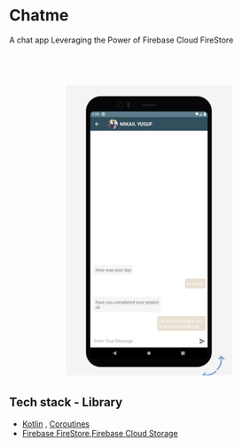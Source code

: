 # Chatme
A chat app Leveraging the Power of Firebase Cloud FireStore

<h1 align="center">
  <br>
  <img src="/app/src/main/res/drawable/chatme.png" alt="NewsNow" width="300">
</h1>

## Tech stack - Library
- [Kotlin](https://kotlinlang.org/) , [Coroutines](https://github.com/Kotlin/kotlinx.coroutines) 
- [Firebase FireStore](https://firebase.google.com/products/firestore?gclid=Cj0KCQjwxNT8BRD9ARIsAJ8S5xYiLKrTq30_xLLEPmokixw2EmovMODwuSfIiDtGVCH43Zm_m6xlgBMaAsrLEALw_wcB),[Firebase Cloud Storage](https://firebase.google.com/docs/storage/?gclid=Cj0KCQjwxNT8BRD9ARIsAJ8S5xYp24CvCFgdoz0-DwnNVVlqkPxZma6X6sbyI8GSl9732YveVYy4KxEaAhJXEALw_wcB)
